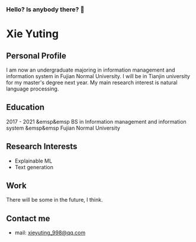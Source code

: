 ### Hello? Is anybody there? 👋

# Xie Yuting
## Personal Profile
I am now an undergraduate majoring in information management and information system in Fujian Normal University. I will be in Tianjin university for my master's degree next year. My main research interest is natural language processing. 

## Education
2017 - 2021 &emsp&emsp BS in Information management and information system &emsp&emsp Fujian Normal University

## Research Interests
- Explainable ML
- Text generation

## Work
There will be some in the future, I think.

## Contact me
- mail: <xieyuting_998@qq.com>

